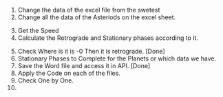 <!-- Steps of the Project -->

1. Change the data of the excel file from the swetest
2. Change all the data of the Asteriods on the excel sheet.
<!-- Next Steps -->
3. Get the Speed
4. Calculate the Retrograde and Stationary phases according to it.
<!-- If the longitude speed is less than 0, then the planet is Rx. If it is zero, then the planet is stationary. If the speed > 0, then the planet is direct. I trust you have read the options information to know to add the "s" parameter in order to get the speed from "swetest".  -->
5. Check Where is it is -0 Then it is retrograde. [Done]
6. Stationary Phases to Complete for the Planets or which data we have.
7. Save the Word file and access it in API. [Done]
   <!-- Apply the file on all the Macros -->
   <!-- Get All the Code of the Macro and Write That on the List for the references -->
8. Apply the Code on each of the files.
9. Check One by One.
10. <!-- swetest -b11.07.1996 -ut14:34:1 -p -house74.55,32.4333333,P -fPZS -roundsec -->

